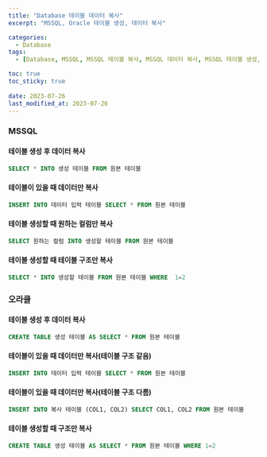```yaml
---
title: "Database 테이블 데이터 복사"
excerpt: "MSSQL, Oracle 테이블 생성, 데이터 복사"

categories:
  - Database
tags:
  - [Database, MSSQL, MSSQL 테이블 복사, MSSQL 데이터 복사, MSSQL 테이블 생성, 오라클, 오라클 테이블 복사, 오라클 데이터 복사, 오라클 테이블 생성]

toc: true
toc_sticky: true
 
date: 2023-07-26
last_modified_at: 2023-07-26
---
```


### MSSQL 

#### 테이블 생성 후 데이터 복사
```sql
SELECT * INTO 생성 테이블 FROM 원본 테이블
```

#### 테이블이 있을 때 데이터만 복사
```sql
INSERT INTO 데이터 입력 테이블 SELECT * FROM 원본 테이블
```

#### 테이블 생성할 때 원하는 컬럼만 복사
```sql
SELECT 원하는 컬럼 INTO 생성할 테이블 FROM 원본 테이블
```

#### 테이블 생성할 때 테이블 구조만 복사
```sql
SELECT * INTO 생성할 테이블 FROM 원본 테이블 WHERE  1=2
```

### 오라클

#### 테이블 생성 후 데이터 복사
```sql
CREATE TABLE 생성 테이블 AS SELECT * FROM 원본 테이블
```

#### 테이블이 있을 때 데이터만 복사(테이블 구조 같음)
```sql
INSERT INTO 데이터 입력 테이블 SELECT * FROM 원본 테이블
```

#### 테이블이 있을 때 데이터만 복사(테이블 구조 다름)
```sql
INSERT INTO 복사 테이블 (COL1, COL2) SELECT COL1, COL2 FROM 원본 테이블
```

#### 테이블 생성할 때 구조만 복사
```sql
CREATE TABLE 생성 테이블 AS SELECT * FROM 원본 테이블 WHERE 1=2
```